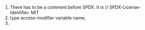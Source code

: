 1. There has to be a comment before SPDX. It is // SPDX-License-Identifier: MIT
2. type access-modifier variable name;
3.
